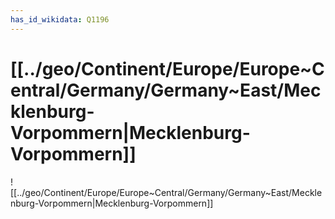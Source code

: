 ```yaml
---
has_id_wikidata: Q1196
---
```


# [[../geo/Continent/Europe/Europe~Central/Germany/Germany~East/Mecklenburg-Vorpommern|Mecklenburg-Vorpommern]] 

![[../geo/Continent/Europe/Europe~Central/Germany/Germany~East/Mecklenburg-Vorpommern|Mecklenburg-Vorpommern]] 

